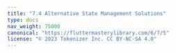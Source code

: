 ```yaml
---
title: "7.4 Alternative State Management Solutions"
type: docs
nav_weight: 75000
canonical: "https://fluttermasterylibrary.com/6/7/5"
license: "© 2023 Tokenizer Inc. CC BY-NC-SA 4.0"
---
```

